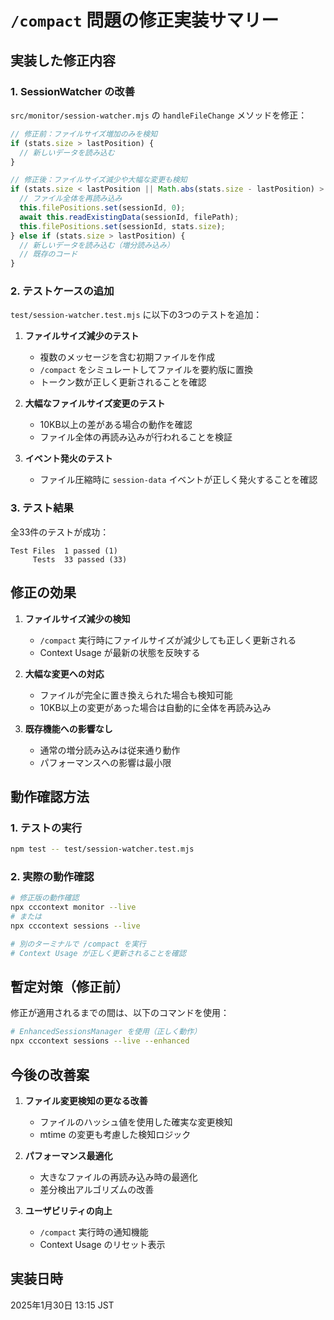 # `/compact` 問題の修正実装サマリー

## 実装した修正内容

### 1. SessionWatcher の改善
`src/monitor/session-watcher.mjs` の `handleFileChange` メソッドを修正：

```javascript
// 修正前：ファイルサイズ増加のみを検知
if (stats.size > lastPosition) {
  // 新しいデータを読み込む
}

// 修正後：ファイルサイズ減少や大幅な変更も検知
if (stats.size < lastPosition || Math.abs(stats.size - lastPosition) > 10000) {
  // ファイル全体を再読み込み
  this.filePositions.set(sessionId, 0);
  await this.readExistingData(sessionId, filePath);
  this.filePositions.set(sessionId, stats.size);
} else if (stats.size > lastPosition) {
  // 新しいデータを読み込む（増分読み込み）
  // 既存のコード
}
```

### 2. テストケースの追加
`test/session-watcher.test.mjs` に以下の3つのテストを追加：

1. **ファイルサイズ減少のテスト**
   - 複数のメッセージを含む初期ファイルを作成
   - `/compact` をシミュレートしてファイルを要約版に置換
   - トークン数が正しく更新されることを確認

2. **大幅なファイルサイズ変更のテスト**
   - 10KB以上の差がある場合の動作を確認
   - ファイル全体の再読み込みが行われることを検証

3. **イベント発火のテスト**
   - ファイル圧縮時に `session-data` イベントが正しく発火することを確認

### 3. テスト結果
全33件のテストが成功：
```
Test Files  1 passed (1)
     Tests  33 passed (33)
```

## 修正の効果

1. **ファイルサイズ減少の検知**
   - `/compact` 実行時にファイルサイズが減少しても正しく更新される
   - Context Usage が最新の状態を反映する

2. **大幅な変更への対応**
   - ファイルが完全に置き換えられた場合も検知可能
   - 10KB以上の変更があった場合は自動的に全体を再読み込み

3. **既存機能への影響なし**
   - 通常の増分読み込みは従来通り動作
   - パフォーマンスへの影響は最小限

## 動作確認方法

### 1. テストの実行
```bash
npm test -- test/session-watcher.test.mjs
```

### 2. 実際の動作確認
```bash
# 修正版の動作確認
npx cccontext monitor --live
# または
npx cccontext sessions --live

# 別のターミナルで /compact を実行
# Context Usage が正しく更新されることを確認
```

## 暫定対策（修正前）

修正が適用されるまでの間は、以下のコマンドを使用：
```bash
# EnhancedSessionsManager を使用（正しく動作）
npx cccontext sessions --live --enhanced
```

## 今後の改善案

1. **ファイル変更検知の更なる改善**
   - ファイルのハッシュ値を使用した確実な変更検知
   - mtime の変更も考慮した検知ロジック

2. **パフォーマンス最適化**
   - 大きなファイルの再読み込み時の最適化
   - 差分検出アルゴリズムの改善

3. **ユーザビリティの向上**
   - `/compact` 実行時の通知機能
   - Context Usage のリセット表示

## 実装日時
2025年1月30日 13:15 JST